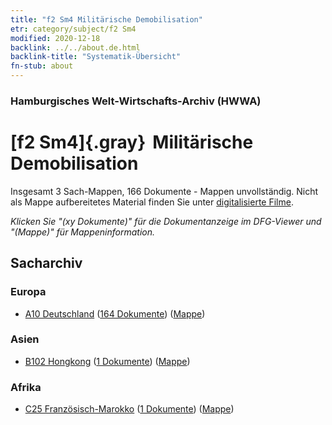 ```yaml
---
title: "f2 Sm4 Militärische Demobilisation"
etr: category/subject/f2 Sm4
modified: 2020-12-18
backlink: ../../about.de.html
backlink-title: "Systematik-Übersicht"
fn-stub: about
---
```


### Hamburgisches Welt-Wirtschafts-Archiv (HWWA)
# [f2 Sm4]{.gray}&#8201; Militärische Demobilisation&#160; 




Insgesamt 3 Sach-Mappen, 166 Dokumente - Mappen unvollständig.
Nicht als Mappe aufbereitetes Material finden Sie unter [digitalisierte Filme](/film/h1_sh).

_Klicken Sie "(xy Dokumente)" für die Dokumentanzeige im DFG-Viewer und "(Mappe)" für Mappeninformation._

## Sacharchiv




### Europa

- [A10 Deutschland](../../../geo/about.de.html#A10) (<a href="https://dfg-viewer.de/show/?tx_dlf[id]=https://pm20.zbw.eu/mets/sh/1261xx/126128/1442xx/144290/public.mets.de.xml" target="_blank">164 Dokumente</a>) ([Mappe](http://purl.org/pressemappe20/folder/sh/126128,144290))

### Asien

- [B102 Hongkong](../../../geo/about.de.html#B102) (<a href="https://dfg-viewer.de/show/?tx_dlf[id]=https://pm20.zbw.eu/mets/sh/1412xx/141268/1442xx/144290/public.mets.de.xml" target="_blank">1 Dokumente</a>) ([Mappe](http://purl.org/pressemappe20/folder/sh/141268,144290))

### Afrika

- [C25 Französisch-Marokko](../../../geo/about.de.html#C25) (<a href="https://dfg-viewer.de/show/?tx_dlf[id]=https://pm20.zbw.eu/mets/sh/1413xx/141358/1442xx/144290/public.mets.de.xml" target="_blank">1 Dokumente</a>) ([Mappe](http://purl.org/pressemappe20/folder/sh/141358,144290))


